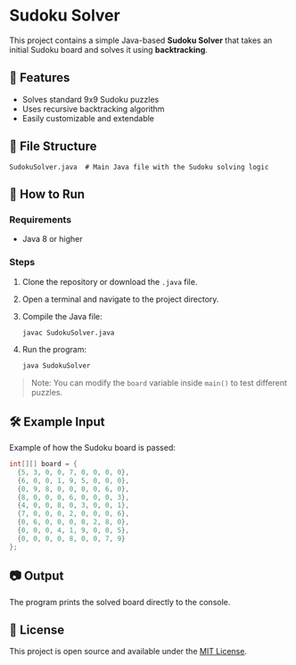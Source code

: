 # Sudoku Solver

This project contains a simple Java-based **Sudoku Solver** that takes an initial Sudoku board and solves it using **backtracking**.

## 🧩 Features

- Solves standard 9x9 Sudoku puzzles
- Uses recursive backtracking algorithm
- Easily customizable and extendable

## 📁 File Structure

```
SudokuSolver.java  # Main Java file with the Sudoku solving logic
```

## 🚀 How to Run

### Requirements

- Java 8 or higher

### Steps

1. Clone the repository or download the `.java` file.
2. Open a terminal and navigate to the project directory.
3. Compile the Java file:

   ```bash
   javac SudokuSolver.java
   ```

4. Run the program:

   ```bash
   java SudokuSolver
   ```

> Note: You can modify the `board` variable inside `main()` to test different puzzles.

## 🛠️ Example Input

Example of how the Sudoku board is passed:

```java
int[][] board = {
  {5, 3, 0, 0, 7, 0, 0, 0, 0},
  {6, 0, 0, 1, 9, 5, 0, 0, 0},
  {0, 9, 8, 0, 0, 0, 0, 6, 0},
  {8, 0, 0, 0, 6, 0, 0, 0, 3},
  {4, 0, 0, 8, 0, 3, 0, 0, 1},
  {7, 0, 0, 0, 2, 0, 0, 0, 6},
  {0, 6, 0, 0, 0, 0, 2, 8, 0},
  {0, 0, 0, 4, 1, 9, 0, 0, 5},
  {0, 0, 0, 0, 8, 0, 0, 7, 9}
};
```

## 📷 Output

The program prints the solved board directly to the console.

## 📜 License

This project is open source and available under the [MIT License](LICENSE).
